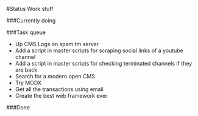 #Status
Work stuff


###Currently doing


###Task queue
* Up CMS Logs on spam.tm server
* Add a script in master scripts for scraping social links of a youtube channel
* Add a script in master scripts for checking terminated channels if they are back
* Search for a modern open CMS
* Try MODX
* Get all the transactions using email
* Create the best web framework ever

###Done

